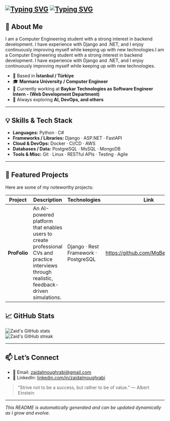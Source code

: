 
[![Typing SVG](https://readme-typing-svg.demolab.com?font=&duration=1000&pause=5000000&center=true&vCenter=true&width=1000&lines=ZAID+ALMOUGHRABI)](https://git.io/typing-svg)
[![Typing SVG](https://readme-typing-svg.demolab.com?font=&duration=1000&pause=500&center=true&vCenter=true&width=1000&lines=Django+Backend+Developer;ASP.NET+Backend+Developer;Computer+Engineering+Student)](https://git.io/typing-svg)
---

## 🎯 About Me  

I am a Computer Engineering student with a strong interest in backend development. I have experience with Django and .NET, and I enjoy continuously improving myself while keeping up with new technologies.I am a Computer Engineering student with a strong interest in backend development. I have experience with Django and .NET, and I enjoy continuously improving myself while keeping up with new technologies.


- 📍 Based in **İstanbul / Türkiye**  
- 🎓 **Marmara University / Computer Engineer**  
- 💼 Currently working at **Baykar Technologies as Software Engineer Intern - (Web Development Department)**  
- 🚀 Always exploring **AI, DevOps, and others**

---

## 💡 Skills & Tech Stack

- **Languages:** Python · C#  
- **Frameworks / Libraries:** Django · ASP.NET · FastAPI   
- **Cloud & DevOps:** Docker · CI/CD · AWS  
- **Databases / Data:** PostgreSQL · MsSQL · MongoDB  
- **Tools & Misc:** Git · Linux · RESTful APIs · Testing · Agile
---

## 📂 Featured Projects

Here are some of my noteworthy projects:

| Project | Description | Technologies | Link |
|---|---|---|---|
| **ProFolio** | An AI-powered platform that enables users to create professional CVs and practice interviews through realistic, feedback-driven simulations. | Django · Rest Framework · PostgreSQL | https://github.com/MgBeyy/ProFolio |

<!--


***
---

## 🛠️ What I’m Working On  
- Currently building **[Project / Product name]**  
- Learning **[New technology / domain]** (e.g. ML Ops, Distributed Systems)  
- Contributing to open source — feel free to check out my pinned repos
***
---
-->
## 📈 GitHub Stats

![Zaid's GitHub stats](https://github-readme-stats.vercel.app/api?username=YOUR_GITHUB_USERNAME&show_icons=true&theme=tokyonight)  
![Zaid's GitHub streak](https://github-readme-streak-stats.herokuapp.com/?user=YOUR_GITHUB_USERNAME&theme=tokyonight)

---

## 📫 Let’s Connect

- 📧 Email: zaidalmoughrabi@gmail.com  
- 🔗 LinkedIn: [linkedin.com/in/zaidalmoughrabi](https://www.linkedin.com/in/zaidalmoughrabi/)  
<!--
- 🌐 Portfolio / Blog: [your-website.com](https://your-website.com)
-->
> “Strive not to be a success, but rather to be of value.” — Albert Einstein  

---

*This README is automatically generated and can be updated dynamically as I grow and evolve.*  


